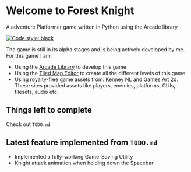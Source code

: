 # Welcome to Forest Knight

A adventure Platformer game written in Python using the Arcade library

[![Code style: black](https://img.shields.io/badge/code%20style-black-000000.svg)](https://github.com/psf/black)

The game is still in its alpha stages and is being actively developed by me. For this game I am:

* Using the [Arcade Library](https://github.com/pythonarcade/arcade) to develop this game
* Using the [Tiled Map Editor](https://github.com/bjorn/tiled) to create all the different levels of this game
* Using royalty-free game assets from: [Kenney NL](https://kenney.nl) and [Games Art 2d](https://www.gameart2d.com). These sites provided assets like players, enemies, platforms, GUIs, tilesets, audio etc.

## Things left to complete

Check out `TODO.md`

## Latest feature implemented from `TODO.md`

* Implemented a fully-working Game-Saving Utility
* Knight attack animation when holding down the Spacebar
